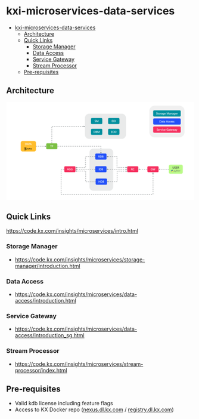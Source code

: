 # kxi-microservices-data-services
- [kxi-microservices-data-services](#kxi-microservices-data-services)
  - [Architecture](#architecture)
  - [Quick Links](#quick-links)
    - [Storage Manager](#storage-manager)
    - [Data Access](#data-access)
    - [Service Gateway](#service-gateway)
    - [Stream Processor](#stream-processor)
  - [Pre-requisites](#pre-requisites)

## Architecture
![Architecture](img/arch_diagram.png)

## Quick Links
<https://code.kx.com/insights/microservices/intro.html>

### Storage Manager
* <https://code.kx.com/insights/microservices/storage-manager/introduction.html>

### Data Access
* <https://code.kx.com/insights/microservices/data-access/introduction.html>

### Service Gateway
* <https://code.kx.com/insights/microservices/data-access/introduction_sg.html>

### Stream Processor
* <https://code.kx.com/insights/microservices/stream-processor/index.html>

## Pre-requisites
* Valid kdb license including feature flags
* Access to KX Docker repo ([nexus.dl.kx.com](https://nexus.dl.kx.com) / [registry.dl.kx.com](registry.dl.kx.com))